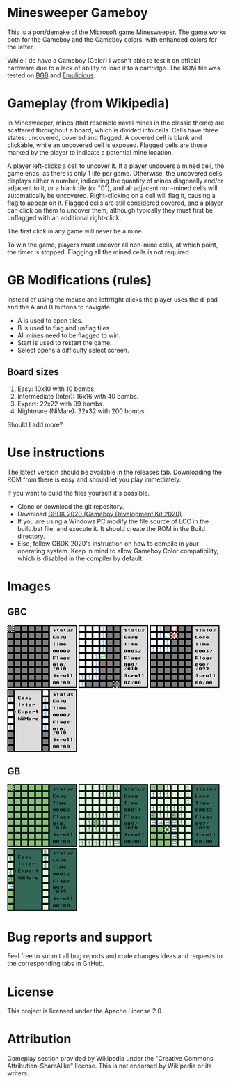 # Minesweeper Gameboy
This is a port/demake of the Microsoft game Minesweeper. The game works both for the Gameboy and the Gameboy colors, with enhanced colors for the latter.

While I do have a Gameboy (Color) I wasn't able to test it on official hardware due to a lack of ability to load it to a cartridge. The ROM file was tested on [BGB](https://bgb.bircd.org/) and [Emulicious](https://emulicious.net/).

# Gameplay (from Wikipedia)
In Minesweeper, mines (that resemble naval mines in the classic theme) are scattered throughout a board, which is divided into cells. Cells have three states: uncovered, covered and flagged. A covered cell is blank and clickable, while an uncovered cell is exposed. Flagged cells are those marked by the player to indicate a potential mine location.

A player left-clicks a cell to uncover it. If a player uncovers a mined cell, the game ends, as there is only 1 life per game. Otherwise, the uncovered cells displays either a number, indicating the quantity of mines diagonally and/or adjacent to it, or a blank tile (or "0"), and all adjacent non-mined cells will automatically be uncovered. Right-clicking on a cell will flag it, causing a flag to appear on it. Flagged cells are still considered covered, and a player can click on them to uncover them, although typically they must first be unflagged with an additional right-click.

The first click in any game will never be a mine.

To win the game, players must uncover all non-mine cells, at which point, the timer is stopped. Flagging all the mined cells is not required.


# GB Modifications (rules)
Instead of using the mouse and left/right clicks the player uses the d-pad and the A and B buttons to navigate.
- A is used to open tiles.
- B is used to flag and unflag tiles
- All mines need to be flagged to win.
- Start is used to restart the game.
- Select opens a difficulty select screen.

## Board sizes
1. Easy: 10x10 with 10 bombs.
2. Intermediate (Inter): 16x16 with 40 bombs.
3. Expert: 22x22 with 99 bombs.
4. Nightmare (NiMare): 32x32 with 200 bombs.

Should I add more?
# Use instructions
The latest version should be available in the releases tab. Downloading the ROM from there is easy and should let you play immediately.

If you want to build the files yourself it's possible.
- Clone or download the git repository.
- Download [GBDK 2020 (Gameboy Development Kit 2020)](https://github.com/gbdk-2020/gbdk-2020).
- If you are using a Windows PC modify the file source of LCC in the build.bat  file, and execute it. It should create the ROM in the Build directory.
- Else, follow GBDK 2020's instruction on how to compile in your operating system. Keep in mind to allow Gameboy Color compatibility, which is disabled in the compiler by default.

# Images
## GBC
![GameStartEasy](Images/GBC/GameStartEasy.bmp)
![GameMidEasy](Images/GBC/GameMidEasy.bmp)
![GameExpertEnd](Images/GBC/GameExpertEnd.bmp)
![GameExpertEnd](Images/GBC/SelectMenu.bmp)
## GB
![GameStartEasy](Images/GB/GameStartEasy.bmp)
![GameMidEasy](Images/GB/GameMidEasy.bmp)
![GameExpertEnd](Images/GB/GameExpertEnd.bmp)
![GameExpertEnd](Images/GB/SelectMenu.bmp)

# Bug reports and support
Feel free to submit all bug reports and code changes ideas and requests to the corresponding tabs in GitHub. 

# License
This project is licensed under the Apache License 2.0.

# Attribution
Gameplay section provided by Wikipedia under the "Creative Commons Attribution-ShareAlike" license. This is not endorsed by Wikipedia or its writers.
